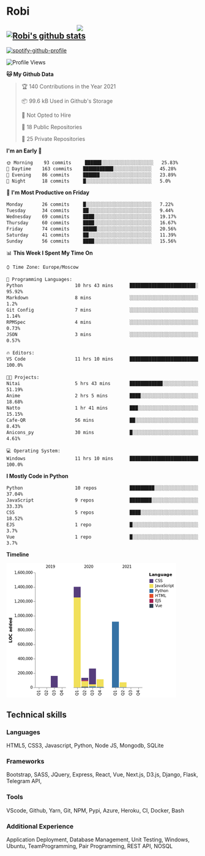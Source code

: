# Robi

<img align='right' src='https://thumbs.gfycat.com/BleakGorgeousAmoeba-size_restricted.gif' width='320'>

[![Robi's github stats](https://github-readme-stats-lime-theta.vercel.app/api?username=robimez&count_private=true&show_icons=true&theme=dark)](https://github.com/RobiMez/github-readme-stats)
---

[![spotify-github-profile](https://spotify-github-profile.vercel.app/api/view?uid=vy6ne4sn1wcemvxhp0qti58n5&cover_image=true&theme=novatorem)](https://spotify-github-profile.vercel.app/api/view?uid=vy6ne4sn1wcemvxhp0qti58n5&redirect=true)



<!--START_SECTION:waka-->
![Profile Views](http://img.shields.io/badge/Profile%20Views-3-blue)

**🐱 My Github Data** 

> 🏆 140 Contributions in the Year 2021
 > 
> 📦 99.6 kB Used in Github's Storage 
 > 
> 🚫 Not Opted to Hire
 > 
> 📜 18 Public Repositories 
 > 
> 🔑 25 Private Repositories  
 > 
**I'm an Early 🐤** 

```text
🌞 Morning    93 commits     ██████░░░░░░░░░░░░░░░░░░░   25.83% 
🌆 Daytime    163 commits    ███████████░░░░░░░░░░░░░░   45.28% 
🌃 Evening    86 commits     ██████░░░░░░░░░░░░░░░░░░░   23.89% 
🌙 Night      18 commits     █░░░░░░░░░░░░░░░░░░░░░░░░   5.0%

```
📅 **I'm Most Productive on Friday** 

```text
Monday       26 commits     █░░░░░░░░░░░░░░░░░░░░░░░░   7.22% 
Tuesday      34 commits     ██░░░░░░░░░░░░░░░░░░░░░░░   9.44% 
Wednesday    69 commits     ████░░░░░░░░░░░░░░░░░░░░░   19.17% 
Thursday     60 commits     ████░░░░░░░░░░░░░░░░░░░░░   16.67% 
Friday       74 commits     █████░░░░░░░░░░░░░░░░░░░░   20.56% 
Saturday     41 commits     ██░░░░░░░░░░░░░░░░░░░░░░░   11.39% 
Sunday       56 commits     ████░░░░░░░░░░░░░░░░░░░░░   15.56%

```


📊 **This Week I Spent My Time On** 

```text
⌚︎ Time Zone: Europe/Moscow

💬 Programming Languages: 
Python                   10 hrs 43 mins      ████████████████████████░   95.92% 
Markdown                 8 mins              ░░░░░░░░░░░░░░░░░░░░░░░░░   1.2% 
Git Config               7 mins              ░░░░░░░░░░░░░░░░░░░░░░░░░   1.14% 
RPMSpec                  4 mins              ░░░░░░░░░░░░░░░░░░░░░░░░░   0.73% 
JSON                     3 mins              ░░░░░░░░░░░░░░░░░░░░░░░░░   0.57%

🔥 Editors: 
VS Code                  11 hrs 10 mins      █████████████████████████   100.0%

🐱‍💻 Projects: 
Nitai                    5 hrs 43 mins       ████████████░░░░░░░░░░░░░   51.19% 
Anime                    2 hrs 5 mins        ████░░░░░░░░░░░░░░░░░░░░░   18.68% 
Natto                    1 hr 41 mins        ███░░░░░░░░░░░░░░░░░░░░░░   15.15% 
Cafe-QR                  56 mins             ██░░░░░░░░░░░░░░░░░░░░░░░   8.43% 
Anicons_py               30 mins             █░░░░░░░░░░░░░░░░░░░░░░░░   4.61%

💻 Operating System: 
Windows                  11 hrs 10 mins      █████████████████████████   100.0%

```

**I Mostly Code in Python** 

```text
Python                   10 repos            █████████░░░░░░░░░░░░░░░░   37.04% 
JavaScript               9 repos             ████████░░░░░░░░░░░░░░░░░   33.33% 
CSS                      5 repos             ████░░░░░░░░░░░░░░░░░░░░░   18.52% 
EJS                      1 repo              █░░░░░░░░░░░░░░░░░░░░░░░░   3.7% 
Vue                      1 repo              █░░░░░░░░░░░░░░░░░░░░░░░░   3.7%

```


**Timeline**

![Chart not found](https://raw.githubusercontent.com/RobiMez/RobiMez/master/charts/bar_graph.png) 


<!--END_SECTION:waka-->

## Technical skills

### Languages

HTML5, CSS3, Javascript, Python, Node JS, Mongodb, SQLite

### Frameworks

Bootstrap, SASS, JQuery, Express, React, Vue, Next.js,
D3.js, Django, Flask, Telegram API,

### Tools

VScode, Github, Yarn, Git, NPM, Pypi, Azure, Heroku, CI, Docker, Bash

### Additional Experience

Application Deployment, Database Management, Unit Testing, Windows, Ubuntu, TeamProgramming, Pair Programming, REST API, NOSQL
